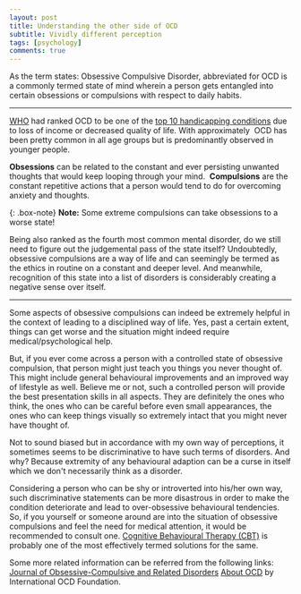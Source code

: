 ```yaml
---
layout: post
title: Understanding the other side of OCD
subtitle: Vividly different perception
tags: [psychology]
comments: true
---
```


As the term states:
Obsessive Compulsive Disorder, abbreviated for OCD is a commonly termed state of mind wherein a person gets entangled into certain obsessions or compulsions with respect to daily habits.

<hr/>

[WHO](https://www.who.int/) had ranked OCD to be one of the [top 10 handicapping conditions](https://www.bmj.com/content/348/bmj.g2183) due to loss of income or decreased quality of life. With approximately 
OCD has been pretty common in all age groups but is predominantly observed in younger people. 

**Obsessions** can be related to the constant and ever persisting unwanted thoughts that would keep looping through your mind. 
**Compulsions** are the constant repetitive actions that a person would tend to do for overcoming anxiety and thoughts.

{: .box-note}
**Note:** Some extreme compulsions can take obsessions to a worse state!

Being also ranked as the fourth most common mental disorder, do we still need to figure out the judgemental pass of the state itself?
Undoubtedly, obsessive compulsions are a way of life and can seemingly be termed as the ethics in routine on a constant and deeper level. And meanwhile, recognition of this state into a list of disorders is considerably creating a negative sense over itself.

<hr/>

Some aspects of obsessive compulsions can indeed be extremely helpful in the context of leading to a disciplined way of life. Yes, past a certain extent, things can get worse and the situation might indeed require medical/psychological help. 

But, if you ever come across a person with a controlled state of obsessive compulsion, that person might just teach you things you never thought of. This might include general behavioural improvements and an improved way of lifestyle as well. Believe me or not, such a controlled person will provide the best presentation skills in all aspects. They are definitely the ones who think, the ones who can be careful before even small appearances, the ones who can keep things visually so extremely intact that you might never have thought of.

Not to sound biased but in accordance with my own way of perceptions, it sometimes seems to be discriminative to have such terms of disorders. And why? Because extremity of any behavioural adaption can be a curse in itself which we don't necessarily think as a disorder. 

Considering a person who can be shy or introverted into his/her own way, such discriminative statements can be more disastrous in order to make the condition deteriorate and lead to over-obsessive behavioural tendencies.
So, if you yourself or someone around are into the situation of obsessive compulsions and feel the need for medical attention, it would be recommended to consult one. [Cognitive Behavioural Therapy (CBT)](https://www.babcp.com/public/What-is-CBT.aspx) is probably one of the most effectively termed solutions for the same.

Some more related information can be referred from the following links:
[Journal of Obsessive-Compulsive and Related Disorders](https://www.sciencedirect.com/journal/journal-of-obsessive-compulsive-and-related-disorders)
[About OCD](https://iocdf.org/about-ocd/) by International OCD Foundation.
